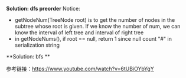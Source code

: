 **Solution: dfs preorder**
Notice:
- getNodeNum(TreeNode root) is to get the number of nodes in the subtree whose root is given. If we know the number of num, we can know the interval of left tree and interval of right tree
- in getNodeNums(), if root == null, return 1 since null count "#" in serialization string

**Solution: bfs **

参考链接：https://www.youtube.com/watch?v=6tUBiOYbYgY
